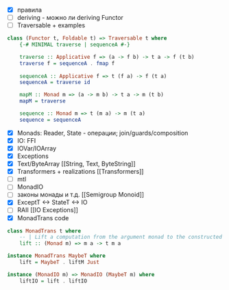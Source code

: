 - [x] правила
- [ ] deriving - можно ли deriving Functor
- [ ] Traversable + examples
```haskell
class (Functor t, Foldable t) => Traversable t where
    {-# MINIMAL traverse | sequenceA #-}

    traverse :: Applicative f => (a -> f b) -> t a -> f (t b)
    traverse f = sequenceA . fmap f
	
    sequenceA :: Applicative f => t (f a) -> f (t a)
    sequenceA = traverse id

    mapM :: Monad m => (a -> m b) -> t a -> m (t b)
    mapM = traverse

    sequence :: Monad m => t (m a) -> m (t a)
    sequence = sequenceA
```
- [x] Monads: Reader, State - операции; join/guards/composition
- [x] IO: FFI
- [x] IOVar/IOArray
- [x] Exceptions
- [x] Text/ByteArray [[String, Text, ByteString]]
- [x] Transformers + realizations [[Transformers]]
- [ ] mtl
- [ ] MonadIO
- [ ] законы монады и т.д. [[Semigroup Monoid]]
- [x] ExceptT <-> StateT <-> IO
- [ ] RAII [[IO Exceptions]]
- [x] MonadTrans code
```haskell
class MonadTrans t where
    -- | Lift a computation from the argument monad to the constructed monad.
    lift :: (Monad m) => m a -> t m a

instance MonadTrans MaybeT where
    lift = MaybeT . liftM Just

instance (MonadIO m) => MonadIO (MaybeT m) where
    liftIO = lift . liftIO
```